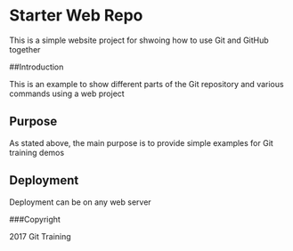 # Starter Web Repo

This is a simple website project for shwoing how to use Git and GitHub together

##Introduction

This is an example to show different parts of the Git repository and various commands using a web project

## Purpose

As stated above, the main purpose is to provide simple examples for Git training demos

## Deployment

Deployment can be on any web server

###Copyright

2017 Git Training